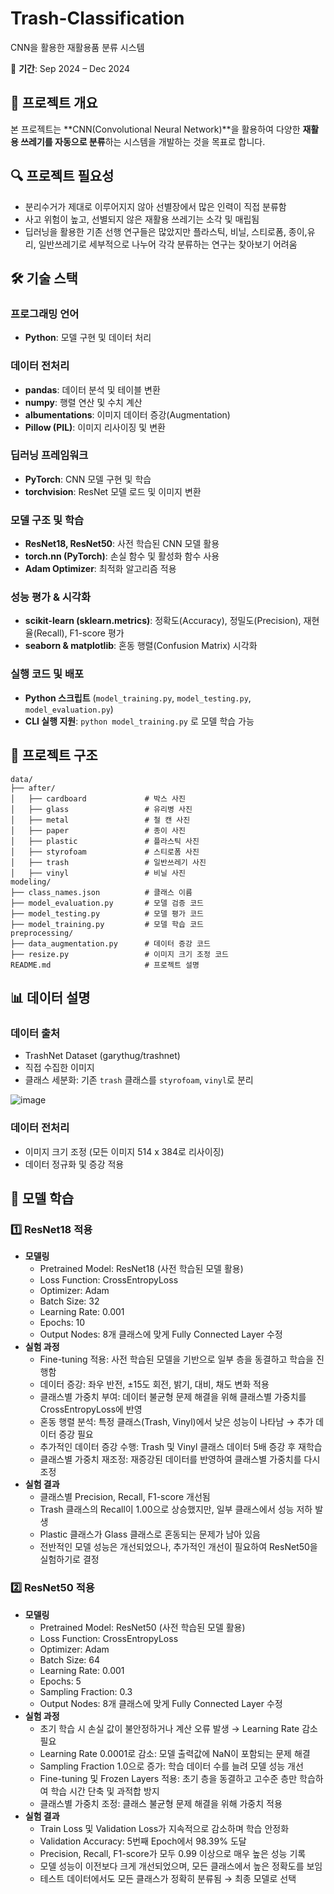 # Trash-Classification
CNN을 활용한 재활용품 분류 시스템

📅 **기간**: Sep 2024 – Dec 2024

## 📖 프로젝트 개요 

본 프로젝트는 **CNN(Convolutional Neural Network)**을 활용하여 다양한 **재활용 쓰레기를 자동으로 분류**하는 시스템을 개발하는 것을 목표로 합니다.

## 🔍 프로젝트 필요성  

- 분리수거가 제대로 이루어지지 않아 선별장에서 많은 인력이 직접 분류함
- 사고 위험이 높고, 선별되지 않은 재활용 쓰레기는 소각 및 매립됨
- 딥러닝을 활용한 기존 선행 연구들은 많았지만 플라스틱, 비닐, 스티로폼, 종이,유리, 일반쓰레기로 세부적으로 나누어 각각 분류하는 연구는 찾아보기 어려움

## 🛠 기술 스택  

### **프로그래밍 언어**  
- **Python**: 모델 구현 및 데이터 처리  

### **데이터 전처리**  
- **pandas**: 데이터 분석 및 테이블 변환  
- **numpy**: 행렬 연산 및 수치 계산  
- **albumentations**: 이미지 데이터 증강(Augmentation)  
- **Pillow (PIL)**: 이미지 리사이징 및 변환  

### **딥러닝 프레임워크**
- **PyTorch**: CNN 모델 구현 및 학습  
- **torchvision**: ResNet 모델 로드 및 이미지 변환  

### **모델 구조 및 학습**
- **ResNet18, ResNet50**: 사전 학습된 CNN 모델 활용  
- **torch.nn (PyTorch)**: 손실 함수 및 활성화 함수 사용  
- **Adam Optimizer**: 최적화 알고리즘 적용  

### **성능 평가 & 시각화**
- **scikit-learn (sklearn.metrics)**: 정확도(Accuracy), 정밀도(Precision), 재현율(Recall), F1-score 평가  
- **seaborn & matplotlib**: 혼동 행렬(Confusion Matrix) 시각화  

### **실행 코드 및 배포**
- **Python 스크립트** (`model_training.py`, `model_testing.py`, `model_evaluation.py`)  
- **CLI 실행 지원**: `python model_training.py` 로 모델 학습 가능

## 📂 프로젝트 구조  

```
data/
├── after/
│   ├── cardboard             # 박스 사진
│   ├── glass                 # 유리병 사진
│   ├── metal                 # 철 캔 사진
│   ├── paper                 # 종이 사진
│   ├── plastic               # 플라스틱 사진
│   ├── styrofoam             # 스티로폼 사진
│   ├── trash                 # 일반쓰레기 사진
│   ├── vinyl                 # 비닐 사진
modeling/
├── class_names.json          # 클래스 이름
├── model_evaluation.py       # 모델 검증 코드
├── model_testing.py          # 모델 평가 코드
├── model_training.py         # 모델 학습 코드
preprocessing/
├── data_augmentation.py      # 데이터 증강 코드
├── resize.py                 # 이미지 크기 조정 코드
README.md                     # 프로젝트 설명
```

## 📊 데이터 설명

### **데이터 출처**  
- TrashNet Dataset (garythug/trashnet)  
- 직접 수집한 이미지
- 클래스 세분화: 기존 `trash` 클래스를 `styrofoam`, `vinyl`로 분리
  
![image](https://github.com/user-attachments/assets/5a1488bc-4335-47e9-8baf-9e6d4b240283)

### **데이터 전처리**  
- 이미지 크기 조정 (모든 이미지 514 x 384로 리사이징)  
- 데이터 정규화 및 증강 적용

## 🎯 모델 학습

### **1️⃣ ResNet18 적용**

- **모델링**
  - Pretrained Model: ResNet18 (사전 학습된 모델 활용)
  - Loss Function: CrossEntropyLoss
  - Optimizer: Adam
  - Batch Size: 32
  - Learning Rate: 0.001
  - Epochs: 10
  - Output Nodes: 8개 클래스에 맞게 Fully Connected Layer 수정
- **실험 과정**
  - Fine-tuning 적용: 사전 학습된 모델을 기반으로 일부 층을 동결하고 학습을 진행함
  - 데이터 증강: 좌우 반전, ±15도 회전, 밝기, 대비, 채도 변화 적용
  - 클래스별 가중치 부여: 데이터 불균형 문제 해결을 위해 클래스별 가중치를 CrossEntropyLoss에 반영
  - 혼동 행렬 분석: 특정 클래스(Trash, Vinyl)에서 낮은 성능이 나타남 → 추가 데이터 증강 필요
  - 추가적인 데이터 증강 수행: Trash 및 Vinyl 클래스 데이터 5배 증강 후 재학습
  - 클래스별 가중치 재조정: 재증강된 데이터를 반영하여 클래스별 가중치를 다시 조정
- **실험 결과**
  - 클래스별 Precision, Recall, F1-score 개선됨
  - Trash 클래스의 Recall이 1.00으로 상승했지만, 일부 클래스에서 성능 저하 발생
  - Plastic 클래스가 Glass 클래스로 혼동되는 문제가 남아 있음
  - 전반적인 모델 성능은 개선되었으나, 추가적인 개선이 필요하여 ResNet50을 실험하기로 결정
 
### **2️⃣ ResNet50 적용**

- **모델링**
  - Pretrained Model: ResNet50 (사전 학습된 모델 활용)
  - Loss Function: CrossEntropyLoss
  - Optimizer: Adam
  - Batch Size: 64
  - Learning Rate: 0.001
  - Epochs: 5
  - Sampling Fraction: 0.3
  - Output Nodes: 8개 클래스에 맞게 Fully Connected Layer 수정
- **실험 과정**
  - 초기 학습 시 손실 값이 불안정하거나 계산 오류 발생 → Learning Rate 감소 필요
  - Learning Rate 0.0001로 감소: 모델 출력값에 NaN이 포함되는 문제 해결
  - Sampling Fraction 1.0으로 증가: 학습 데이터 수를 늘려 모델 성능 개선
  - Fine-tuning 및 Frozen Layers 적용: 초기 층을 동결하고 고수준 층만 학습하여 학습 시간 단축 및 과적합 방지
  - 클래스별 가중치 조정: 클래스 불균형 문제 해결을 위해 가중치 적용
- **실험 결과**
  - Train Loss 및 Validation Loss가 지속적으로 감소하며 학습 안정화
  - Validation Accuracy: 5번째 Epoch에서 98.39% 도달
  - Precision, Recall, F1-score가 모두 0.99 이상으로 매우 높은 성능 기록
  - 모델 성능이 이전보다 크게 개선되었으며, 모든 클래스에서 높은 정확도를 보임
  - 테스트 데이터에서도 모든 클래스가 정확히 분류됨 → 최종 모델로 선택
